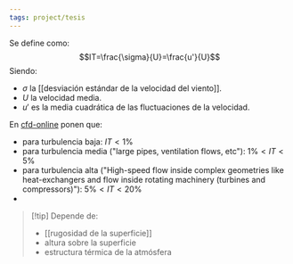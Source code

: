 ```yaml
---
tags: project/tesis
---
```

Se define como:
$$IT=\frac{\sigma}{U}=\frac{u'}{U}$$
Siendo:
* $\sigma$ la [[desviación estándar de la velocidad del viento]].
* $U$ la velocidad media.
* $u'$ es la media cuadrática de las fluctuaciones de la velocidad.

En [cfd-online](https://cfd-online.com/Wiki/Turbulence_intensity) ponen que:
* para turbulencia baja: $IT<1\%$
* para turbulencia media ("large pipes, ventilation flows, etc"): $1\%<IT<5\%$
* para turbulencia alta ("High-speed flow inside complex geometries like heat-exchangers and flow inside rotating machinery (turbines and compressors)"): $5\%<IT<20\%$
* 

>[!tip] Depende de:
> *  [[rugosidad de la superficie]]
> * altura sobre la superficie
> * estructura térmica de la atmósfera
